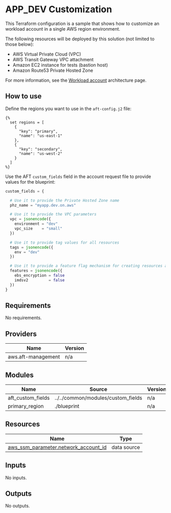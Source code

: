 # APP_DEV Customization

This Terraform configuration is a sample that shows how to customize an workload account in a single AWS region environment.

The following resources will be deployed by this solution (not limited to those below):

- AWS Virtual Private Cloud (VPC)
- AWS Transit Gateway VPC attachment
- Amazon EC2 instance for tests (bastion host)
- Amazon Route53 Private Hosted Zone

For more information, see the [Workload account](https://awslabs.github.io/aft-blueprints/architectures/workload-account/) architecture page.

## How to use

Define the regions you want to use in the `aft-config.j2` file:

```jinja
{% 
  set regions = [
    {
      "key": "primary",
      "name": "us-east-1"
    },
    {
      "key": "secondary",
      "name": "us-west-2"
    }
  ]
%}
```

Use the AFT `custom_fields` field in the account request file to provide values for the blueprint:

```terraform
custom_fields = {

  # Use it to provide the Private Hosted Zone name
  phz_name = "myapp.dev.on.aws"

  # Use it to provide the VPC parameters
  vpc = jsonencode({
    environment = "dev"
    vpc_size    = "small"
  })

  # Use it to provide tag values for all resources
  tags = jsonencode({
    env = "dev"
  })

  # Use it to provide a feature flag mechanism for creating resources at the global customization level
  features = jsonencode({
    ebs_encryption = false
    imdsv2         = false
  })
}
```

<!-- BEGIN_TF_DOCS -->
## Requirements

No requirements.

## Providers

| Name | Version |
|------|---------|
| aws.aft-management | n/a |

## Modules

| Name | Source | Version |
|------|--------|---------|
| aft\_custom\_fields | ../../common/modules/custom_fields | n/a |
| primary\_region | ./blueprint | n/a |

## Resources

| Name | Type |
|------|------|
| [aws_ssm_parameter.network_account_id](https://registry.terraform.io/providers/hashicorp/aws/latest/docs/data-sources/ssm_parameter) | data source |

## Inputs

No inputs.

## Outputs

No outputs.
<!-- END_TF_DOCS -->